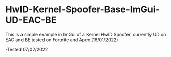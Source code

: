 # HwID-Kernel-Spoofer-Base-ImGui-UD-EAC-BE
This is a simple example in ImGui of a Kernel HwID Spoofer, currently UD on EAC and BE tested on Fortnite and Apex (16/01/2022)

-Tested 07/02/2022







